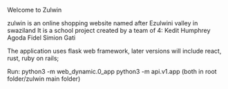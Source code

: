 Welcome to Zulwin

zulwin is an online shopping website named after Ezulwini valley in swaziland
It is a school project created by a team of 4:
Kedit
Humphrey Agoda
Fidel
Simion Gati

The application uses flask web framework, later versions will include react, rust, ruby on rails;

Run: python3 -m web_dynamic.0_app
     python3 -m api.v1.app
     (both in root folder/zulwin main folder)
